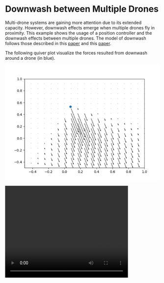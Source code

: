 # Downwash between Multiple Drones

Multi-drone systems are gaining more attention due to its extended capacity.
However, downwash effects emerge when multiple drones fly in proximity. This
example shows the usage of a position controller and the downwash effects
between multiple drones. The model of downwash follows those described in
this [paper](https://arxiv.org/abs/2207.09645) and this
[paper](https://ieeexplore.ieee.org/stamp/stamp.jsp?tp=&arnumber=8798116).


The following quiver plot visualize the forces resulted from downwash around
a drone (in blue).

![](../_static/demo/downwash.png)


<video width="400" height="300" controls>
    <source src="../_static/demo/downwash.mp4" type="video/mp4">
</video>


